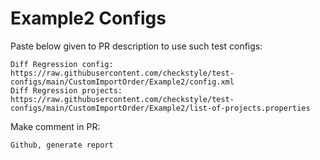 # Example2 Configs
Paste below given to PR description to use such test configs:
```
Diff Regression config: https://raw.githubusercontent.com/checkstyle/test-configs/main/CustomImportOrder/Example2/config.xml
Diff Regression projects: https://raw.githubusercontent.com/checkstyle/test-configs/main/CustomImportOrder/Example2/list-of-projects.properties
```
Make comment in PR:
```
Github, generate report
```
